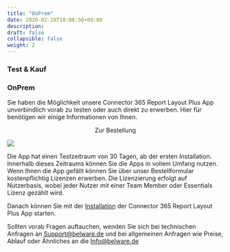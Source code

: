 ```yaml
---
title: "OnPrem"
date: 2020-02-28T10:08:56+09:00
description: 
draft: false
collapsible: false
weight: 2
---
```

### Test & Kauf

### OnPrem
Sie haben die Möglichkeit unsere Connector 365 Report Layout Plus App unverbindlich vorab zu testen oder auch direkt zu erwerben. Hier für benötigen wir einige Informationen von Ihnen.

<p style="text-align: center;">
Zur Bestellung
</p>

[<img src="/images/apps/Forms_plus.png">](https://forms.office.com/Pages/ResponsePage.aspx?id=wbg8p1B5wk60E37fEWJ6gK10RbLPyuxOs2bKXXZxm8JUM0tNOEJVMlIxUkpOQzJTN0owME5OV0wwNy4u)

Die App hat einen Testzeitraum von 30 Tagen, ab der ersten Installation. Innerhalb dieses Zeitraums können Sie die Apps in vollem Umfang nutzen. Wenn Ihnen die App gefällt können Sie über unser Bestellformular kostenpflichtig Lizenzen erwerben.
Die Lizenzierung erfolgt auf Nutzerbasis, wobei jeder Nutzer mit einer Team Member oder Essentials Lizenz gezählt wird.

Danach können Sie mit der [Installation](/de-de/apps/report-layout-plus/first-steps/installation/) der Connector 365 Report Layout Plus App starten.

Sollten vorab Fragen auftauchen, wenden Sie sich bei technischen Anfragen an Support@belware.de und bei allgemeinen Anfragen wie Preise, Ablauf oder Ähnliches an die Info@belware.de